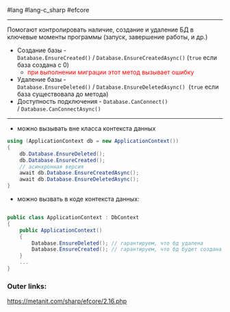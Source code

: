 #lang #lang-c_sharp #efcore

---
Помогают контролировать наличие, создание и удаление БД в ключевые моменты программы (запуск, завершение работы, и др.)

- Создание базы - `Database.EnsureCreated()` / `Database.EnsureCreatedAsync()` (`true` если база создана с 0) 
	- <font color="#ff0000">при выполнении миграции этот метод вызывает ошибку</font>
- Удаление базы - `Database.EnsureDeleted()` / `Database.EnsureDeletedAsync()`  (`true` если база существовала до метода)
- Доступность подключения - `Database.CanConnect()` / `Database.CanConnectAsync()`

---
- можно вызывать вне класса контекста данных
```csharp
using (ApplicationContext db = new ApplicationContext())
{
    db.Database.EnsureDeleted();
    db.Database.EnsureCreated();
    // асинхронная версия
    await db.Database.EnsureCreatedAsync();
    await db.Database.EnsureDeletedAsync();
}
```

- можно вызвать в коде контекста данных:
```csharp

public class ApplicationContext : DbContext
{
    public ApplicationContext()
    {
        Database.EnsureDeleted(); // гарантируем, что бд удалена
        Database.EnsureCreated(); // гарантируем, что бд будет создана
    }
    ...
}
```

### Outer links:
https://metanit.com/sharp/efcore/2.16.php